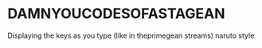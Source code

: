 # DAMNYOUCODESOFASTAGEAN
Displaying the keys as you type (like in theprimegean streams) naruto style
